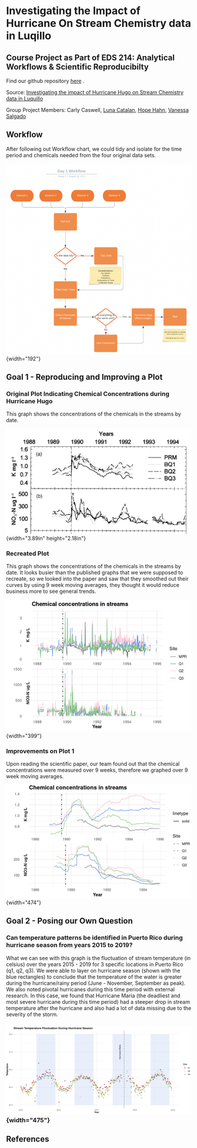 # Investigating the Impact of Hurricane On Stream Chemistry data in Luqillo

## Course Project as Part of EDS 214: Analytical Workflows & Scientific Reproducibilty

Find our github repository [here](https://github.com/Vanessa-Salgado/EDS214_group_project_team_siguana/tree/main) .

Source: [Investigating the impact of Hurricane Hugo on Stream Chemistry data in Luquillo](https://brunj7.github.io/EDS-214-analytical-workflows/group_project.html)

Group Project Members: Carly Caswell, [Luna Catalan](https://github.com/lunacatalan), [Hope Hahn](https://github.com/h-hahn), [Vanessa Salgado](https://github.com/Vanessa-Salgado)

## Workflow

After following out Workflow chart, we could tidy and isolate for the time period and chemicals needed from the four original data sets.

![](images/Workflow.png){width="192"}

## Goal 1 - Reproducing and Improving a Plot

### Original Plot Indicating Chemical Concentrations during Hurricane Hugo

This graph shows the concentrations of the chemicals in the streams by date.

![](images/luq-ts-plot.png){width="3.89in" height="2.18in"}

### Recreated Plot

This graph shows the concentrations of the chemicals in the streams by date. It looks busier than the published graphs that we were supposed to recreate, so we looked into the paper and saw that they smoothed out their curves by using 9 week moving averages, they thought it would reduce business more to see general trends.

![](images/hugo_plot_1.png){width="399"}

### Improvements on Plot 1

Upon reading the scientific paper, our team found out that the chemical concentrations were measured over 9 weeks, therefore we graphed over 9 week moving averages.

![](images/Plot_1_9_Week_Moving_Averages.png){width="474"}

## Goal 2 - Posing our Own Question

### Can temperature patterns be identified in Puerto Rico during hurricane season from years 2015 to 2019?

What we can see with this graph is the fluctuation of stream temperature (in celsius) over the years 2015 - 2019 for 3 specific locations in Puerto Rico (q1, q2, q3). We were able to layer on hurricane season (shown with the blue rectangles) to conclude that the temperature of the water is greater during the hurricane/rainy period (June - November, September as peak). We also noted pivotal hurricanes during this time period with external research. In this case, we found that Hurricane Maria (the deadliest and most severe hurricane during this time period) had a steeper drop in stream temperature after the hurricane and also had a lot of data missing due to the severity of the storm.

### ![](images/plot_2_temp_patterns.png){width="475"}

## References
